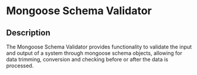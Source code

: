 # Mongoose Schema Validator

## Description

The Mongoose Schema Validator provides functionality to validate the input and output of a system through mongoose schema objects, allowing for data trimming, conversion and checking before or after the data is processed.
